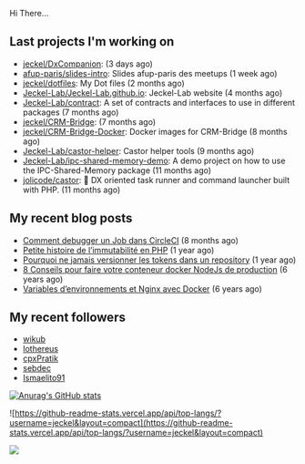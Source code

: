 Hi There...

## Last projects I'm working on

 - [jeckel/DxCompanion](https://github.com/jeckel/DxCompanion):  (3 days ago)
 - [afup-paris/slides-intro](https://github.com/afup-paris/slides-intro): Slides afup-paris des meetups (1 week ago)
 - [jeckel/dotfiles](https://github.com/jeckel/dotfiles): My Dot files (2 months ago)
 - [Jeckel-Lab/Jeckel-Lab.github.io](https://github.com/Jeckel-Lab/Jeckel-Lab.github.io): Jeckel-Lab website (4 months ago)
 - [Jeckel-Lab/contract](https://github.com/Jeckel-Lab/contract): A set of contracts and interfaces to use in different packages (7 months ago)
 - [jeckel/CRM-Bridge](https://github.com/jeckel/CRM-Bridge):  (7 months ago)
 - [jeckel/CRM-Bridge-Docker](https://github.com/jeckel/CRM-Bridge-Docker): Docker images for CRM-Bridge (8 months ago)
 - [Jeckel-Lab/castor-helper](https://github.com/Jeckel-Lab/castor-helper): Castor helper tools (9 months ago)
 - [Jeckel-Lab/ipc-shared-memory-demo](https://github.com/Jeckel-Lab/ipc-shared-memory-demo): A demo project on how to use the IPC-Shared-Memory package (11 months ago)
 - [jolicode/castor](https://github.com/jolicode/castor): 🦫 DX oriented task runner and command launcher built with PHP. (11 months ago)

## My recent blog posts

- [Comment debugger un Job dans CircleCI](https://jeckel-lab.fr/ci-cd/2024/02/15/debugger-un-job-circleci.html) (8 months ago)
- [Petite histoire de l’immutabilité en PHP](https://jeckel-lab.fr/php/2023/10/02/histoire-immutabilite-en-php.html) (1 year ago)
- [Pourquoi ne jamais versionner les tokens dans un repository](https://jeckel-lab.fr/devops/2023/09/21/ne-pas-versionner-les-tokens-dans-git.html) (1 year ago)
- [8 Conseils pour faire votre conteneur docker NodeJs de production](https://jeckel-lab.fr/devops/2018/02/08/conteneur-nodejs-en-production.html) (6 years ago)
- [Variables d’environnements et Nginx avec Docker](https://jeckel-lab.fr/devops/2018/01/22/env-variables-nginx-docker.html) (6 years ago)

## My recent followers

- [wikub](https://github.com/wikub)
- [lothereus](https://github.com/lothereus)
- [cpxPratik](https://github.com/cpxPratik)
- [sebdec](https://github.com/sebdec)
- [Ismaelito91](https://github.com/Ismaelito91)


[![Anurag's GitHub stats](https://github-readme-stats.vercel.app/api?username=jeckel)](https://github.com/anuraghazra/github-readme-stats)

![https://github-readme-stats.vercel.app/api/top-langs/?username=jeckel&layout=compact](https://github-readme-stats.vercel.app/api/top-langs/?username=jeckel&layout=compact)

![](https://komarev.com/ghpvc/?username=jeckel&color=blue)
